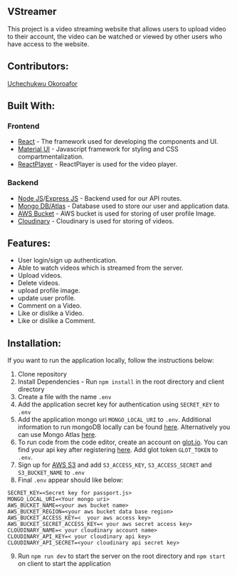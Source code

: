 ## VStreamer
This project is a video streaming website that allows users to upload video to their account, the video can be watched or viewed by other users who have access to the website.


## Contributors:
[Uchechukwu Okoroafor](https://github.com/uche-okoroafor)


## Built With:
### Frontend
* [React](https://reactjs.org/) - The framework used for developing the components and UI.
* [Material UI](https://material-ui.com/) - Javascript framework for styling and CSS compartmentalization.
* [ReactPlayer](https://github.com/feross/simple-peer) - ReactPlayer is used for the video player.

### Backend 
* [Node JS](https://reactjs.org/)/[Express JS](https://expressjs.com/) - Backend used for our API routes.
* [Mongo DB/Atlas](https://www.mongodb.com/) - Database used to store our user and application data.
* [AWS Bucket](https://aws.amazon/) - AWS bucket is used for storing of user profile Image.
* [Cloudinary](https://cloudinary.com/) - Cloudinary is used for storing of videos.


## Features:
* User login/sign up authentication.
* Able to watch videos which is streamed from the server.
* Upload videos.
* Delete videos.
* upload profile image.
* update user profile.
* Comment on a Video.
* Like or dislike a Video.
* Like or dislike a Comment.


## Installation:
If you want to run the application locally, follow the instructions below:
1. Clone repository
2. Install Dependencies - Run ```npm install``` in the root directory and client directory
3. Create a file with the name ```.env```
4. Add the application secret key for authentication using ```SECRET_KEY``` to ```.env```
5. Add the application mongo uri ```MONGO_LOCAL_URI``` to ```.env```. Additional information to run mongoDB locally can be found [here](https://docs.mongodb.com/manual/installation/). Alternatively you can use Mongo Atlas [here](https://www.mongodb.com/cloud/atlas).
6. To run code from the code editor, create an account on [glot.io](https://glot.io/). You can find your api key after registering [here](https://glot.io/account/token). Add glot token ```GLOT_TOKEN``` to ```.env```.
7. Sign up for [AWS S3](https://aws.amazon.com/s3/) and add ```S3_ACCESS_KEY```, ```S3_ACCESS_SECRET``` and ```S3_BUCKET_NAME``` to ```.env```
8. Final ```.env``` appear should like below: 
```
SECRET_KEY=<Secret key for passport.js>
MONGO_LOCAL_URI=<Your mongo uri>
AWS_BUCKET_NAME=<your aws bucket name>
AWS_BUCKET_REGION=<your aws bucket data base region>
AWS_BUCKET_ACCESS_KEY=<  your aws access key>
AWS_BUCKET_SECRET_ACCESS_KEY=< your aws secret access key>
CLOUDINARY_NAME=< your cloudinary account name>
CLOUDINARY_API_KEY=< your cloudinary api key>
CLOUDINARY_API_SECRET=<your cloudinary api secret key>
```
9. Run ```npm run dev``` to start the server on the root directory and ```npm start``` on client to start the application

